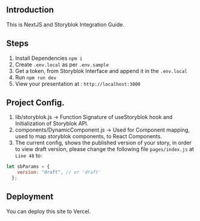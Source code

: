 ## Introduction

This is NextJS and Storyblok Integration Guide.

## Steps
1. Install Dependencies `npm i` 
2. Create `.env.local` as per `.env.sample` 
3. Get a token, from Storyblok Interface and append it in the `.env.local`
4. Run `npm run dev` 
5. View your presentation at : `http://localhost:3000`


## Project Config.

1. lib/storyblok.js -> Function Signature of useStoryblok hook and Initialization of Storyblok API.
2. components/DynamicComponent.js -> Used for Component mapping, used to map storyblok components, to React Components.
3. The current config, shows the published version of your story, in order to view draft version, please change the following file `pages/index.js` at `Line 48` to:

```js
let sbParams = {
    version: "draft", // or 'draft'
  };
```

## Deployment
You can deploy this site to Vercel.